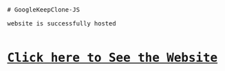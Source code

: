 <pre>
# GoogleKeepClone-JS

website is successfully hosted 

<h1><a href="https://jaypatel3382.github.io/GoogleKeepClone-JS/" target="_blank">Click here to See the Website</a></h1>
</pre>
